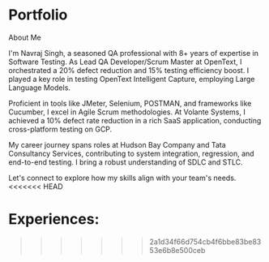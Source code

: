 # Portfolio

About Me 

I'm Navraj Singh, a seasoned QA professional with 8+ years of expertise in Software Testing. As Lead QA Developer/Scrum Master at OpenText, I orchestrated a 20% defect reduction and 15% testing efficiency boost. I played a key role in testing OpenText Intelligent Capture, employing Large Language Models.

Proficient in tools like JMeter, Selenium, POSTMAN, and frameworks like Cucumber, I excel in Agile Scrum methodologies. At Volante Systems, I achieved a 10% defect rate reduction in a rich SaaS application, conducting cross-platform testing on GCP.

My career journey spans roles at Hudson Bay Company and Tata Consultancy Services, contributing to system integration, regression, and end-to-end testing. I bring a robust understanding of SDLC and STLC.

Let's connect to explore how my skills align with your team's needs.
<<<<<<< HEAD

Experiences:
=======
>>>>>>> 2a1d34f66d754cb4f6bbe83be8353e6b8e500ceb
